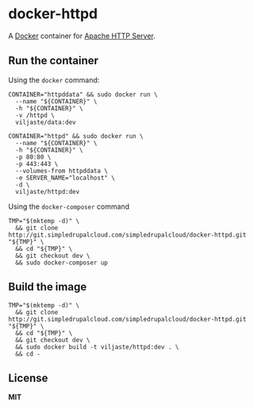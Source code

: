 # docker-httpd

A [Docker](https://docker.com/) container for [Apache HTTP Server](http://httpd.apache.org/).

## Run the container

Using the `docker` command:

    CONTAINER="httpddata" && sudo docker run \
      --name "${CONTAINER}" \
      -h "${CONTAINER}" \
      -v /httpd \
      viljaste/data:dev

    CONTAINER="httpd" && sudo docker run \
      --name "${CONTAINER}" \
      -h "${CONTAINER}" \
      -p 80:80 \
      -p 443:443 \
      --volumes-from httpddata \
      -e SERVER_NAME="localhost" \
      -d \
      viljaste/httpd:dev

Using the `docker-composer` command

    TMP="$(mktemp -d)" \
      && git clone http://git.simpledrupalcloud.com/simpledrupalcloud/docker-httpd.git "${TMP}" \
      && cd "${TMP}" \
      && git checkout dev \
      && sudo docker-composer up

## Build the image

    TMP="$(mktemp -d)" \
      && git clone http://git.simpledrupalcloud.com/simpledrupalcloud/docker-httpd.git "${TMP}" \
      && cd "${TMP}" \
      && git checkout dev \
      && sudo docker build -t viljaste/httpd:dev . \
      && cd -

## License

**MIT**
